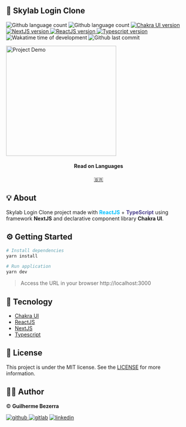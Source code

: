## :rocket: Skylab Login Clone

<p align="left">
    <img alt="Github language count" src="https://img.shields.io/github/languages/count/gbdsantos/reactjs-nextjs-skylab-login-clone">

  <img alt="Github language count" src="https://img.shields.io/github/languages/top/gbdsantos/reactjs-nextjs-skylab-login-clone">

  <a href="https://chakra-ui.com/">
    <img alt="Chakra UI version" src="https://img.shields.io/github/package-json/dependency-version/gbdsantos/reactjs-nextjs-skylab-login-clone/@chakra-ui/core">
  </a>

   <a href="https://nextjs.org/">
    <img alt="NextJS version" src="https://img.shields.io/github/package-json/dependency-version/gbdsantos/reactjs-nextjs-skylab-login-clone/next">
  </a>

  <a href="https://reactjs.org/">
    <img alt="ReactJS version" src="https://img.shields.io/github/package-json/dependency-version/gbdsantos/reactjs-nextjs-skylab-login-clone/react">
  </a>

  <a href="https://www.typescriptlang.org/">
    <img alt="Typescript version" src="https://img.shields.io/github/package-json/dependency-version/gbdsantos/reactjs-nextjs-skylab-login-clone/dev/typescript">
  </a>

  <img alt="Wakatime time of development" src="https://wakatime.com/badge/github/gbdsantos/reactjs-nextjs-skylab-login-clone.svg">

  <img alt="Github last commit" src="https://img.shields.io/github/last-commit/gbdsantos/reactjs-nextjs-skylab-login-clone">
</p>

<img alt="Project Demo" src="https://i1.lensdump.com/i/jGvNci.gif" height="300" />

<div align="center">
  <h4 align="center">Read on Languages</h4>
  <a href="https://github.com/gbdsantos/reactjs-nextjs-skylab-login-clone/blob/master/README-PT-BR.md">🇧🇷
  </a>
</div>

## :bulb: About

Skylab Login Clone project made with <span style="color:deepskyblue; font-weight:bold;">**ReactJS**</span> + <span style="color:darkslateblue; font-weight:bold;">**TypeScript**</span> using framework **NextJS** and declarative component library **Chakra UI**.

## :gear: Getting Started

```Bash
# Install dependencies
yarn install

# Run application
yarn dev
```

> Access the URL in your browser http://localhost:3000

## :wrench: Tecnology

- [Chakra UI](https://chakra-ui.com/ "Component library to design system")
- [ReactJS](https://reactjs.org/ "A JavaScript library for user interfaces")
- [NextJS](https://nextjs.org/ "The React framework with server rendering")
- [Typescript](https://www.typescriptlang.org/ "TypeScript extends JavaScript by adding types")

## :memo: License

This project is under the MIT license. See the [LICENSE](https://github.com/gbdsantos/reactjs-nextjs-skylab-login-clone/blob/master/LICENSE) for more information.

## :man_astronaut: Author

©️ **Guilherme Bezerra** 

[![github](http://ap.imagensbrasil.org/images/2018/12/10/github-logo-1.png) ](http://www.github.com/gbdsantos)
[![gitlab](http://ap.imagensbrasil.org/images/2018/12/10/gitlab-32.png)](https://gitlab.com/gbdsantos1)
[![linkedin](http://ap.imagensbrasil.org/images/2018/12/10/linkedin-1.png)](https://www.linkedin.com/in/gbdsantos/)
